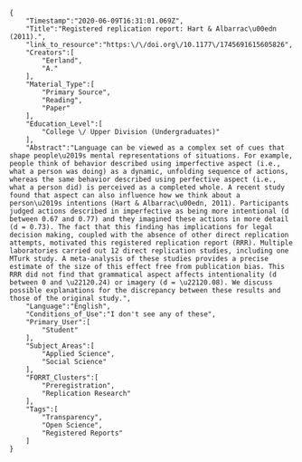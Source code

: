 
    {
        "Timestamp":"2020-06-09T16:31:01.069Z",
        "Title":"Registered replication report: Hart & Albarrac\u00edn (2011).",
        "link_to_resource":"https:\/\/doi.org\/10.1177\/1745691615605826",
        "Creators":[
            "Eerland",
            "A."
        ],
        "Material_Type":[
            "Primary Source",
            "Reading",
            "Paper"
        ],
        "Education_Level":[
            "College \/ Upper Division (Undergraduates)"
        ],
        "Abstract":"Language can be viewed as a complex set of cues that shape people\u2019s mental representations of situations. For example, people think of behavior described using imperfective aspect (i.e., what a person was doing) as a dynamic, unfolding sequence of actions, whereas the same behavior described using perfective aspect (i.e., what a person did) is perceived as a completed whole. A recent study found that aspect can also influence how we think about a person\u2019s intentions (Hart & Albarrac\u00edn, 2011). Participants judged actions described in imperfective as being more intentional (d between 0.67 and 0.77) and they imagined these actions in more detail (d = 0.73). The fact that this finding has implications for legal decision making, coupled with the absence of other direct replication attempts, motivated this registered replication report (RRR). Multiple laboratories carried out 12 direct replication studies, including one MTurk study. A meta-analysis of these studies provides a precise estimate of the size of this effect free from publication bias. This RRR did not find that grammatical aspect affects intentionality (d between 0 and \u22120.24) or imagery (d = \u22120.08). We discuss possible explanations for the discrepancy between these results and those of the original study.",
        "Language":"English",
        "Conditions_of_Use":"I don't see any of these",
        "Primary_User":[
            "Student"
        ],
        "Subject_Areas":[
            "Applied Science",
            "Social Science"
        ],
        "FORRT_Clusters":[
            "Preregistration",
            "Replication Research"
        ],
        "Tags":[
            "Transparency",
            "Open Science",
            "Registered Reports"
        ]
    }
